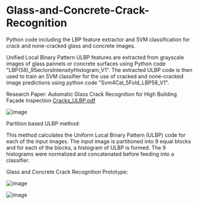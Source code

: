 # Glass-and-Concrete-Crack-Recognition
Python code including the LBP feature extractor and SVM classification for crack and none-cracked glass and concrete images. 

Unified Local Binary Pattern ULBP features are extracted from grayscale images of glass pannels or concrete surfaces using Python code "LBP(58)_9SectorsIntensityHistogram_V1".
The extracted ULBP code is then used to train an SVM classifier for the use of cracked and none-cracked image predictions using python code "Svm4Cat_5Fold_LBP58_V1".

Research Paper: Automatic Glass Crack Recognition for High Building Façade
Inspection [Cracks_ULBP.pdf](https://github.com/faxirabd/Glass-and-Concrete-Crack-Recognition/files/11957917/Cracks_ULBP.pdf)



![image](https://github.com/faxirabd/Glass-and-Concrete-Crack-Recognition/assets/115953037/5d55a3df-d750-44de-9fbf-0c31311eec9c)

Partition based ULBP method:

This method calculates the Uniform Local Binary Pattern (ULBP) code for each of the input images. The input image is partitioned into 9 equal blocks and for each of the blocks, a histogram of ULBP is formed. The 9 histograms were normalized and concatenated before feeding into a classifier.

Glass and Concrete Crack Recognition Prototype:

![image](https://github.com/faxirabd/Glass-and-Concrete-Crack-Recognition/assets/115953037/16ef9ee8-eb0d-48c2-a6ed-656e7787b01b)

![image](https://github.com/faxirabd/Glass-and-Concrete-Crack-Recognition/assets/115953037/89bb6ac1-1006-4c18-91c5-26c1b937011e)
